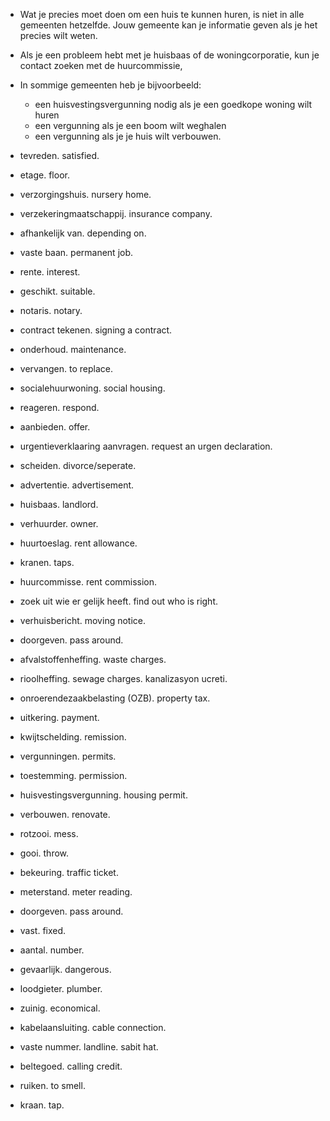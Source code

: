 - Wat je precies moet doen om een huis te kunnen huren, is niet in alle gemeenten hetzelfde. Jouw gemeente kan je informatie geven als je het precies wilt weten.
- Als je een probleem hebt met je huisbaas of de woningcorporatie, kun je contact zoeken met de huurcommissie,
- In sommige gemeenten heb je bijvoorbeeld:
  - een huisvestingsvergunning nodig als je een goedkope woning wilt huren
  - een vergunning als je een boom wilt weghalen
  - een vergunning als je je huis wilt verbouwen.


- tevreden. satisfied.
- etage. floor.
- verzorgingshuis. nursery home.
- verzekeringmaatschappij. insurance company.
- afhankelijk van. depending on.
- vaste baan. permanent job.
- rente. interest.
- geschikt. suitable.
- notaris. notary.
- contract tekenen. signing a contract.
- onderhoud. maintenance.
- vervangen. to replace.
- socialehuurwoning. social housing.
- reageren. respond.
- aanbieden. offer.
- urgentieverklaaring aanvragen. request an urgen declaration.
- scheiden. divorce/seperate.
- advertentie. advertisement.
- huisbaas. landlord.
- verhuurder. owner.
- huurtoeslag. rent allowance.
- kranen. taps.
- huurcommisse. rent commission.
- zoek uit wie er gelijk heeft. find out who is right.
- verhuisbericht. moving notice.
- doorgeven. pass around.
- afvalstoffenheffing. waste charges.
- rioolheffing. sewage charges. kanalizasyon ucreti.
- onroerendezaakbelasting (OZB). property tax.
- uitkering. payment.
- kwijtschelding. remission.
- vergunningen. permits.
- toestemming. permission.
- huisvestingsvergunning. housing permit.
- verbouwen. renovate.
- rotzooi. mess.
- gooi. throw.
- bekeuring. traffic ticket.
- meterstand. meter reading.
- doorgeven. pass around.
- vast. fixed.
- aantal. number.
- gevaarlijk. dangerous.
- loodgieter. plumber.
- zuinig. economical.
- kabelaansluiting. cable connection.
- vaste nummer. landline. sabit hat.
- beltegoed. calling credit.
- ruiken. to smell.
- kraan. tap.
